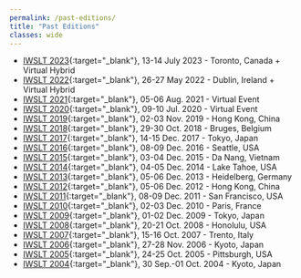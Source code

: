 ```yaml
---
permalink: /past-editions/
title: "Past Editions"
classes: wide
---
```



  * [IWSLT 2023](https://iwslt.org/2023/){:target="_blank"}, 13-14 July 2023 - Toronto, Canada + Virtual Hybrid
  * [IWSLT 2022](https://iwslt.org/2022/){:target="_blank"}, 26-27 May 2022 - Dublin, Ireland + Virtual Hybrid
  * [IWSLT 2021](https://iwslt.org/2021/){:target="_blank"}, 05-06 Aug. 2021 - Virtual Event
  * [IWSLT 2020](http://iwslt2020.ira.uka.de){:target="_blank"}, 09-10 Jul. 2020 - Virtual Event
  * [IWSLT 2019](http://workshop2019.iwslt.org){:target="_blank"}, 02-03 Nov. 2019 - Hong Kong, China
  * [IWSLT 2018](http://workshop2018.iwslt.org){:target="_blank"}, 29-30 Oct. 2018 - Bruges, Belgium
  * [IWSLT 2017](http://workshop2017.iwslt.org){:target="_blank"}, 14-15 Dec. 2017 - Tokyo, Japan
  * [IWSLT 2016](http://workshop2016.iwslt.org){:target="_blank"}, 08-09 Dec. 2016 - Seattle, USA
  * [IWSLT 2015](http://workshop2015.iwslt.org){:target="_blank"}, 03-04 Dec. 2015 - Da Nang, Vietnam
  * [IWSLT 2014](http://workshop2014.iwslt.org){:target="_blank"}, 04-05 Dec. 2014 - Lake Tahoe, USA
  * [IWSLT 2013](http://workshop2013.iwslt.org){:target="_blank"}, 05-06 Dec. 2013 - Heidelberg, Germany
  * [IWSLT 2012](http://hltc.cs.ust.hk/iwslt){:target="_blank"}, 05-06 Dec. 2012 - Hong Kong, China
  * [IWSLT 2011](http://iwslt2011.org){:target="_blank"}, 08-09 Dec. 2011 - San Francisco, USA
  * [IWSLT 2010](http://iwslt2010.fbk.eu){:target="_blank"}, 02-03 Dec. 2010 - Paris, France
  * [IWSLT 2009](http://www2.nict.go.jp/astrec-att/workshop/IWSLT2009){:target="_blank"}, 01-02 Dec. 2009 - Tokyo, Japan
  * [IWSLT 2008](http://www2.nict.go.jp/astrec-att/workshop/IWSLT2008){:target="_blank"}, 20-21 Oct. 2008 - Honolulu, USA
  * [IWSLT 2007](http://iwslt07.fbk.eu){:target="_blank"}, 15-16 Oct. 2007 - Trento, Italy
  * [IWSLT 2006](http://www2.nict.go.jp/astrec-att/workshop/IWSLT2006){:target="_blank"}, 27-28 Nov. 2006 - Kyoto, Japan
  * [IWSLT 2005](https://www.isca-speech.org/archive/iwslt_05){:target="_blank"}, 24-25 Oct. 2005 - Pittsburgh, USA
  * [IWSLT 2004](http://www2.nict.go.jp/astrec-att/workshop/IWSLT2004){:target="_blank"}, 30 Sep.-01 Oct. 2004 - Kyoto, Japan
